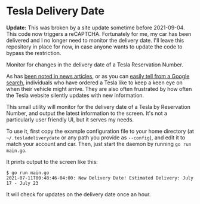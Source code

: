 # Tesla Delivery Date

**Update:** This was broken by a site update sometime before 2021-09-04.  This code now triggers a reCAPTCHA.  Fortunately for me, my car has been delivered  and I no longer need to monitor the delivery date.  I'll leave this repository in place for now, in case anyone wants to update the code to bypass the restriction.

Monitor for changes in the delivery date of a Tesla Reservation Number.

As has [been noted in news articles](https://electrek.co/2021/07/05/i-just-bought-my-very-first-tesla-heres-what-happened/), or as you can [easily tell from a Google search](https://www.google.com/search?q=tesla+delivery+date+keeps+changing), individuals who have ordered a Tesla like to keep a keen eye on when their vehicle might arrive.  They are also often frustrated by how often the Tesla website silently updates with new information.

This small utility will monitor for the delivery date of a Tesla by Reservation Number, and output the latest information to the screen.  It's not a particularly user friendly UI, but it serves my needs.

To use it, first copy the example configuration file to your home directory (at `~/.tesladeliverydate` or any path you provide as `--config`), and edit it to match your account and car.  Then, just start the daemon by running `go run main.go`.

It prints output to the screen like this:

```
$ go run main.go
2021-07-11T00:48:46-04:00: New Delivery Date! Estimated Delivery: July 17 - July 23                                                                         
```

It will check for updates on the delivery date once an hour.

